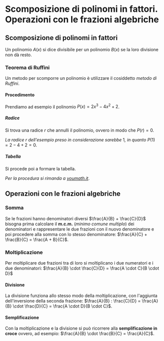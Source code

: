 # Scomposizione di polinomi in fattori. Operazioni con le frazioni algebriche

## Scomposizione di polinomi in fattori

Un polinomio $A(x)$ si dice divisibile per un polinomio $B(x)$ se la loro
divisione non dà resto.

### Teorema di Ruffini

Un metodo per scomporre un polinomio è utilizzare il cosiddetto *metodo di
Ruffini*.

#### Procedimento

Prendiamo ad esempio il polinomio $P(x) = 2x^3 - 4x^2 + 2$.

##### Radice

Si trova una radice $r$ che annulli il polinomio, ovvero in modo che $P(r) = 0$.

*La radice* $r$ *dell'esempio preso in considerazione sarebbe* $1$*, in quanto*
$P(1) = 2 - 4 + 2 = 0$.

##### Tabella

Si procede poi a formare la tabella.

*Per la procedura si rimanda a [youmath.it](https://www.youmath.it/lezioni/algebra-elementare/polinomi/272-la-regola-di-ruffini.html)*.

## Operazioni con le frazioni algebriche

### Somma

Se le frazioni hanno denominatori diversi $\frac{A}{B} + \frac{C}{D}$ bisogna
prima calcolare il **m.c.m.** (*minimo comune multiplo*) dei denominatori e
rappresentare le due frazioni con il nuovo denominatore e poi procedere alla
somma con lo stesso denominatore: $\frac{A}{C} + \frac{B}{C} = \frac{A + B}{C}$.

### Moltiplicazione

Per moltiplicare due frazioni tra di loro si moltiplicano i due numeratori e i
due denominatori: $\frac{A}{B} \cdot \frac{C}{D} = \frac{A \cdot C}{B \cdot D}$

#### Divisione

La divisione funziona allo stesso modo della moltiplicazione, con l'aggiunta
dell'inversione della seconda frazione:
$\frac{A}{B} : \frac{C}{D} = \frac{A}{B} \cdot \frac{D}{C} = \frac{A \cdot D}{B \cdot C}$.

#### Semplificazione

Con la moltiplicazione e la divisione si può ricorrere alla **semplificazione in
croce** ovvero, ad esempio: $\frac{A}{B} \cdot \frac{B}{C} = \frac{A}{C}$.
